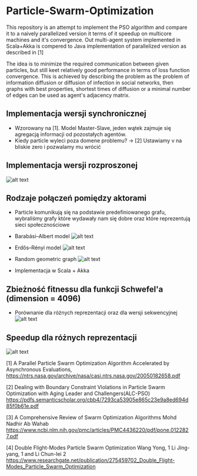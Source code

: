 # Particle-Swarm-Optimization

This repository is an attempt to implement the PSO algorithm and compare it to a naively parallelized version it terms of it speedup on multicore machines and it's convergence. Out multi-agent system implemented in Scala+Akka is compered to Java implementation of parallelized version as described in [1]

The idea is to minimize the required communication between given particles, but still keet relatively good performance in terms of loss function convergence. This is achieved by describing the problem as the problem of information diffusion or diffusion of infection in social networks, then graphs with best properties, shortest times of diffusion or a minimal number of edges can be used as agent's adjacency matrix.

## Implementacja wersji synchronicznej
* Wzorowany na [1]. Model Master-Slave, jeden wątek zajmuje się agregacją informacji od pozostałych agentów.
* Kiedy particle wyleci poza domene problemu? -> [2] Ustawiamy v na bliskie zero i pozwalamy mu wrócić

## Implementacja wersji rozproszonej
![alt text](https://github.com/michalpawlowicz/Particle-Swarm-Optimization/blob/experimental/scala/scala/PSO_Flow.png?raw=true)

## Rodzaje połączeń pomiędzy aktorami
* Particle komunikują się na podstawie predefiniowanego grafu, wybraliśmy grafy które wydawały nam się dobre oraz które reprezentują sieci społecznościowe

* Barabási–Albert model
![alt text](https://upload.wikimedia.org/wikipedia/commons/thumb/4/40/Barabasi_albert_graph.svg/1920px-Barabasi_albert_graph.svg.png)

* Erdős–Rényi model
![alt text](https://www.researchgate.net/profile/Mikayel_Poghosyan/publication/330369123/figure/fig4/AS:715020707045386@1547485629921/Tree-graph-of-Erdos-Renyi-model-for-large-number-of-nodes.ppm)

* Random geometric graph
![alt text](https://networkx.github.io/documentation/networkx-1.9/_images/random_geometric_graph.png)

* Implementacja w Scala + Akka

## Zbieżność fitnessu dla funkcji Schwefel'a (dimension = 4096)
* Porównanie dla różnych reprezentacji oraz dla wersji sekwencyjnej
![alt text](https://github.com/michalpawlowicz/Particle-Swarm-Optimization/blob/experimental/scala/scala/outs/32_4096/fitness.png?raw=true)

## Speedup dla różnych reprezentacji

![alt text](https://github.com/michalpawlowicz/Particle-Swarm-Optimization/blob/experimental/scala/scala/outs/32_4096/speedup_final.png?raw=true)


[1] A Parallel Particle Swarm Optimization Algorithm Accelerated by Asynchronous Evaluations, https://ntrs.nasa.gov/archive/nasa/casi.ntrs.nasa.gov/20050182658.pdf

[2] Dealing with Boundary Constraint Violations in Particle Swarm Optimization with Aging Leader and Challengers(ALC-PSO) https://pdfs.semanticscholar.org/cbb4/7293ca53905e865c23e9a8ed694d85f0b61e.pdf

[3] A Comprehensive Review of Swarm Optimization Algorithms Mohd Nadhir Ab Wahab https://www.ncbi.nlm.nih.gov/pmc/articles/PMC4436220/pdf/pone.0122827.pdf

[4] Double Flight-Modes Particle Swarm Optimization Wang Yong, 1 Li Jing-yang, 1 and Li Chun-lei 2 https://www.researchgate.net/publication/275459702_Double_Flight-Modes_Particle_Swarm_Optimization
